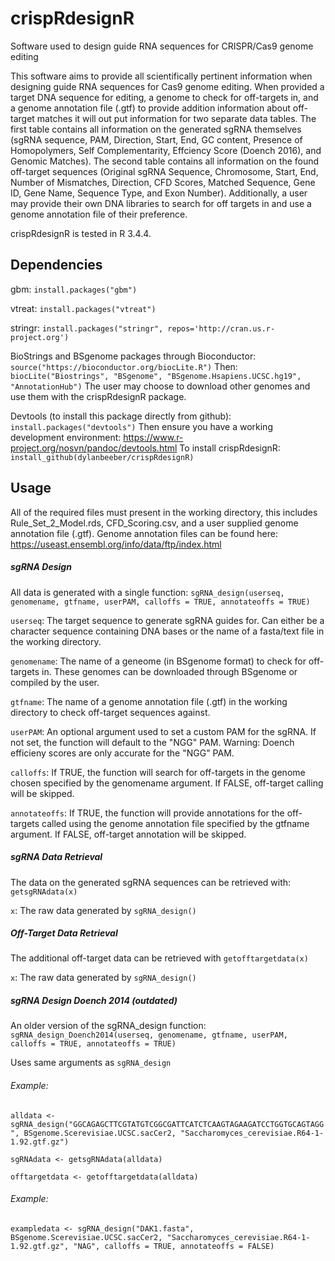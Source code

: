 # crispRdesignR
Software used to design guide RNA sequences for CRISPR/Cas9 genome editing

This software aims to provide all scientifically pertinent information when designing guide RNA sequences for Cas9 genome editing. When provided a target DNA sequence for editing, a genome to check for off-targets in, and a genome annotation file (.gtf) to provide addition information about off-target matches it will out put information for two separate data tables. The first table contains all information on the generated sgRNA themselves (sgRNA sequence, PAM, Direction, Start, End, GC content, Presence of Homopolymers, Self Complementarity, Effciency Score (Doench 2016), and Genomic Matches). The second table contains all information on the found off-target sequences (Original sgRNA Sequence, Chromosome, Start, End, Number of Mismatches, Direction, CFD Scores, Matched Sequence, Gene ID, Gene Name, Sequence Type, and Exon Number). Additionally, a user may provide their own DNA libraries to search for off targets in and use a genome annotation file of their preference.

crispRdesignR is tested in R 3.4.4.

## Dependencies
gbm: `install.packages("gbm")`

vtreat: `install.packages("vtreat")`

stringr: `install.packages("stringr", repos='http://cran.us.r-project.org')`

BioStrings and BSgenome packages through Bioconductor: `source("https://bioconductor.org/biocLite.R")`
Then: `biocLite("Biostrings", "BSgenome", "BSgenome.Hsapiens.UCSC.hg19", "AnnotationHub")` The user may choose to download other genomes and use them with the crispRdesignR package.

Devtools (to install this package directly from github): `install.packages("devtools")`
Then ensure you have a working development environment: https://www.r-project.org/nosvn/pandoc/devtools.html
To install crispRdesignR: `install_github(dylanbeeber/crispRdesignR)`

## Usage

All of the required files must present in the working directory, this includes Rule_Set_2_Model.rds, CFD_Scoring.csv, and a user supplied genome annotation file (.gtf). Genome annotation files can be found here: https://useast.ensembl.org/info/data/ftp/index.html

##### sgRNA Design

All data is generated with a single function: `sgRNA_design(userseq, genomename, gtfname, userPAM, calloffs = TRUE, annotateoffs = TRUE)`

`userseq`: The target sequence to generate sgRNA guides for. Can either be a character sequence containing DNA bases or the name of a fasta/text file in the working directory.

`genomename`: The name of a geneome (in BSgenome format) to check for off-targets in. These genomes can be downloaded through BSgenome or compiled by the user.

`gtfname`: The name of a genome annotation file (.gtf) in the working directory to check off-target sequences against.

`userPAM`: An optional argument used to set a custom PAM for the sgRNA. If not set, the function will default to the "NGG" PAM. Warning: Doench efficieny scores are only accurate for the "NGG" PAM.

`calloffs`: If TRUE, the function will search for off-targets in the genome chosen specified by the genomename argument. If FALSE, off-target calling will be skipped.

`annotateoffs`: If TRUE, the function will provide annotations for the off-targets called using the genome annotation file specified by the gtfname argument. If FALSE, off-target annotation will be skipped.

##### sgRNA Data Retrieval

The data on the generated sgRNA sequences can be retrieved with: `getsgRNAdata(x)`

`x`: The raw data generated by `sgRNA_design()`

##### Off-Target Data Retrieval

The additional off-target data can be retrieved with `getofftargetdata(x)`

`x`: The raw data generated by `sgRNA_design()`

##### sgRNA Design Doench 2014 (outdated)

An older version of the sgRNA_design function: `sgRNA_design_Doench2014(userseq, genomename, gtfname, userPAM, calloffs = TRUE, annotateoffs = TRUE)`

Uses same arguments as `sgRNA_design`

###### Example:
`alldata <- sgRNA_design("GGCAGAGCTTCGTATGTCGGCGATTCATCTCAAGTAGAAGATCCTGGTGCAGTAGG", BSgenome.Scerevisiae.UCSC.sacCer2, "Saccharomyces_cerevisiae.R64-1-1.92.gtf.gz")`

`sgRNAdata <- getsgRNAdata(alldata)`

`offtargetdata <- getofftargetdata(alldata)`

###### Example:
`exampledata <- sgRNA_design("DAK1.fasta", BSgenome.Scerevisiae.UCSC.sacCer2, "Saccharomyces_cerevisiae.R64-1-1.92.gtf.gz", "NAG", calloffs = TRUE, annotateoffs = FALSE)`
